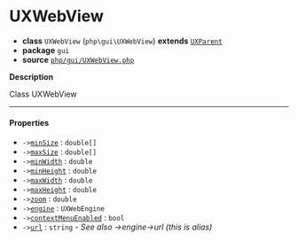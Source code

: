 # UXWebView

- **class** `UXWebView` (`php\gui\UXWebView`) **extends** [`UXParent`](api-docs/classes/php/gui/UXParent.md)
- **package** `gui`
- **source** [`php/gui/UXWebView.php`](./src/main/resources/JPHP-INF/sdk/php/gui/UXWebView.php)

**Description**

Class UXWebView

---

#### Properties

- `->`[`minSize`](#prop-minsize) : `double[]`
- `->`[`maxSize`](#prop-maxsize) : `double[]`
- `->`[`minWidth`](#prop-minwidth) : `double`
- `->`[`minHeight`](#prop-minheight) : `double`
- `->`[`maxWidth`](#prop-maxwidth) : `double`
- `->`[`maxHeight`](#prop-maxheight) : `double`
- `->`[`zoom`](#prop-zoom) : `double`
- `->`[`engine`](#prop-engine) : `UXWebEngine`
- `->`[`contextMenuEnabled`](#prop-contextmenuenabled) : `bool`
- `->`[`url`](#prop-url) : `string` - _See also ->engine->url (this is alias)_